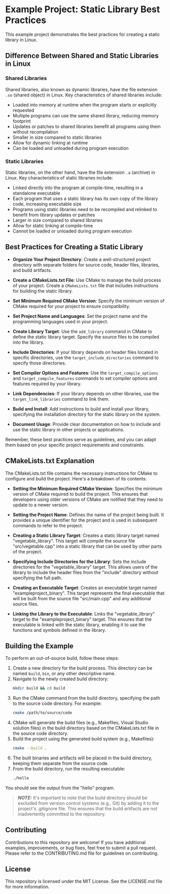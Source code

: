 # Example Project: Static Library Best Practices

This example project demonstrates the best practices for creating a static library in Linux.

## Difference Between Shared and Static Libraries in Linux

### Shared Libraries

Shared libraries, also known as dynamic libraries, have the file extension `.so` (shared object) in Linux. Key characteristics of shared libraries include:

- Loaded into memory at runtime when the program starts or explicitly requested
- Multiple programs can use the same shared library, reducing memory footprint
- Updates or patches to shared libraries benefit all programs using them without recompilation
- Smaller in size compared to static libraries
- Allow for dynamic linking at runtime
- Can be loaded and unloaded during program execution

### Static Libraries

Static libraries, on the other hand, have the file extension `.a` (archive) in Linux. Key characteristics of static libraries include:

- Linked directly into the program at compile-time, resulting in a standalone executable
- Each program that uses a static library has its own copy of the library code, increasing executable size
- Programs using static libraries need to be recompiled and relinked to benefit from library updates or patches
- Larger in size compared to shared libraries
- Allow for static linking at compile-time
- Cannot be loaded or unloaded during program execution

## Best Practices for Creating a Static Library

- **Organize Your Project Directory**: Create a well-structured project directory with separate folders for source code, header files, libraries, and build artifacts.

- **Create a CMakeLists.txt File**: Use CMake to manage the build process of your project. Create a `CMakeLists.txt` file that includes instructions for building the static library.

- **Set Minimum Required CMake Version**: Specify the minimum version of CMake required for your project to ensure compatibility.

- **Set Project Name and Languages**: Set the project name and the programming languages used in your project.

- **Create Library Target**: Use the `add_library` command in CMake to define the static library target. Specify the source files to be compiled into the library.

- **Include Directories**: If your library depends on header files located in specific directories, use the `target_include_directories` command to specify those directories.

- **Set Compiler Options and Features**: Use the `target_compile_options` and `target_compile_features` commands to set compiler options and features required by your library.

- **Link Dependencies**: If your library depends on other libraries, use the `target_link_libraries` command to link them.

- **Build and Install**: Add instructions to build and install your library, specifying the installation directory for the static library on the system.

- **Document Usage**: Provide clear documentation on how to include and use the static library in other projects or applications.

Remember, these best practices serve as guidelines, and you can adapt them based on your specific project requirements and constraints.

##  CMakeLists.txt Explanation

The CMakeLists.txt file contains the necessary instructions for CMake to configure and build the project. Here's a breakdown of its contents:

- **Setting the Minimum Required CMake Version**: Specifies the minimum version of CMake required to build the project. This ensures that developers using older versions of CMake are notified that they need to update to a newer version.

- **Setting the Project Name**: Defines the name of the project being built. It provides a unique identifier for the project and is used in subsequent commands to refer to the project.

- **Creating a Static Library Target**: Creates a static library target named "vegetable_library". This target will compile the source file "src/vegetable.cpp" into a static library that can be used by other parts of the project.

- **Specifying Include Directories for the Library**: Sets the include directories for the "vegetable_library" target. This allows users of the library to include the header files from the "include" directory without specifying the full path.

- **Creating an Executable Target**: Creates an executable target named "exampleproject_binary". This target represents the final executable that will be built from the source file "src/main.cpp" and any additional source files.

- **Linking the Library to the Executable**: Links the "vegetable_library" target to the "exampleproject_binary" target. This ensures that the executable is linked with the static library, enabling it to use the functions and symbols defined in the library.

## Building the Example

To perform an out-of-source build, follow these steps:

1. Create a new directory for the build process. This directory can be named `build`, `bin`, or any other descriptive name.
2. Navigate to the newly created build directory:
   ```bash
   mkdir build && cd build
   ```
3. Run the CMake command from the build directory, specifying the path to the source code directory. For example:
   ```bash
   cmake /path/to/source/code
   ```
4. CMake will generate the build files (e.g., Makefiles, Visual Studio solution files) in the build directory based on the CMakeLists.txt file in the source code directory.
5. Build the project using the generated build system (e.g., Makefiles):
   ```bash
   cmake --build .
   ```
6. The built binaries and artifacts will be placed in the build directory, keeping them separate from the source code.
7. From the build directory, run the resulting executable:
   ```bash
   ./hello
   ```
You should see the output from the "hello" program.

> **_NOTE:_** It's important to note that the build directory should be excluded from version control systems (e.g., Git) by adding it to the project's .gitignore file. This ensures that the build artifacts are not inadvertently committed to the repository.

## Contributing

Contributions to this repository are welcome! If you have additional examples, improvements, or bug fixes, feel free to submit a pull request. Please refer to the CONTRIBUTING.md file for guidelines on contributing.

## License

This repository is licensed under the MIT License. See the LICENSE.md file for more information.
